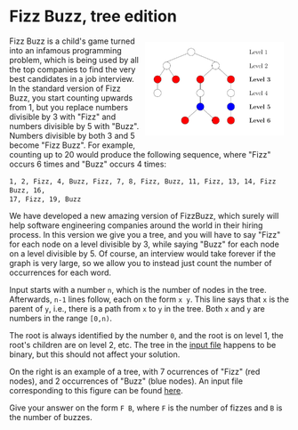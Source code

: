# Fizz Buzz, tree edition

<img src="example-figure.png" align="right" width="250px" style="margin: 10px;">

Fizz Buzz is a child's game turned into an infamous programming problem, which
is being used by all the top companies to find the very best candidates in a job
interview. In the standard version of Fizz Buzz, you start counting upwards from
1, but you replace numbers divisible by 3 with "Fizz" and numbers divisible by 5
with "Buzz". Numbers divisible by both 3 and 5 become "Fizz Buzz". For example,
counting up to 20 would produce the following sequence, where "Fizz" occurs
6 times and "Buzz" occurs 4 times:

```
1, 2, Fizz, 4, Buzz, Fizz, 7, 8, Fizz, Buzz, 11, Fizz, 13, 14, Fizz Buzz, 16,
17, Fizz, 19, Buzz
```

We have developed a new amazing version of FizzBuzz, which surely will help
software engineering companies around the world in their hiring process. In this
version we give you a tree, and you will have to say "Fizz" for each node on a
level divisible by 3, while saying "Buzz" for each node on a level divisible by 5.
Of course, an interview would take forever if the graph is very large, so we
allow you to instead just count the number of occurrences for each word.

Input starts with a number `n`, which is the number of nodes in the tree.
Afterwards, `n-1` lines follow, each on the form `x y`. This line says that
`x` is the parent of `y`, i.e., there is a path from `x` to `y` in the tree.
Both `x` and `y` are numbers in the range `[0,n)`.

The root is always identified by the number `0`, and the root is on level 1,
the root's children are on level 2, etc. The tree in the [input file](./input)
happens to be binary, but this should not affect your solution.

On the right is an example of a tree, with 7 ocurrences of "Fizz" (red nodes),
and 2 occurrences of "Buzz" (blue nodes). An input file corresponding to this
figure can be found [here](./example_input).

Give your answer on the form `F B`, where `F` is the number of fizzes and `B`
is the number of buzzes.
